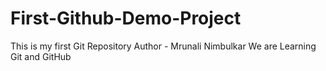 # First-Github-Demo-Project
This is my first Git Repository
Author - Mrunali Nimbulkar
We are Learning Git and GitHub
